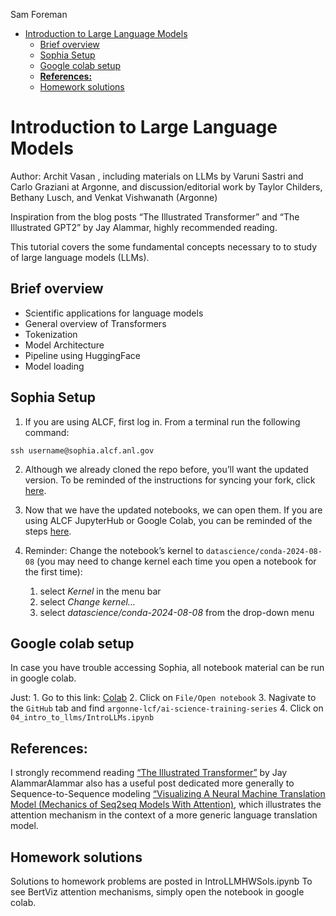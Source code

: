Sam Foreman

<link rel="preconnect" href="https://fonts.googleapis.com">

- [Introduction to Large Language
  Models](#introduction-to-large-language-models)
  - [Brief overview](#brief-overview)
  - [Sophia Setup](#sophia-setup)
  - [Google colab setup](#google-colab-setup)
  - [**References:**](#references)
  - [Homework solutions](#homework-solutions)

# Introduction to Large Language Models

Author: Archit Vasan , including materials on LLMs by Varuni Sastri and
Carlo Graziani at Argonne, and discussion/editorial work by Taylor
Childers, Bethany Lusch, and Venkat Vishwanath (Argonne)

Inspiration from the blog posts “The Illustrated Transformer” and “The
Illustrated GPT2” by Jay Alammar, highly recommended reading.

This tutorial covers the some fundamental concepts necessary to to study
of large language models (LLMs).

## Brief overview

- Scientific applications for language models
- General overview of Transformers
- Tokenization
- Model Architecture
- Pipeline using HuggingFace
- Model loading

## Sophia Setup

1.  If you are using ALCF, first log in. From a terminal run the
    following command:

<!-- -->

    ssh username@sophia.alcf.anl.gov

2.  Although we already cloned the repo before, you’ll want the updated
    version. To be reminded of the instructions for syncing your fork,
    click
    [here](https://github.com/argonne-lcf/ai-science-training-series/blob/main/00_introToAlcf/03_githubHomework.md).

3.  Now that we have the updated notebooks, we can open them. If you are
    using ALCF JupyterHub or Google Colab, you can be reminded of the
    steps
    [here](https://github.com/argonne-lcf/ai-science-training-series/blob/main/01_intro_AI_on_Supercomputer/01_linear_regression_sgd.ipynb).

4.  Reminder: Change the notebook’s kernel to
    `datascience/conda-2024-08-08` (you may need to change kernel each
    time you open a notebook for the first time):

    1.  select *Kernel* in the menu bar
    2.  select *Change kernel…*
    3.  select *datascience/conda-2024-08-08* from the drop-down menu

## Google colab setup

In case you have trouble accessing Sophia, all notebook material can be
run in google colab.

Just: 1. Go to this link:
[Colab](https://colab.research.google.com/#scrollTo=Wf5KrEb6vrkR) 2.
Click on `File/Open notebook` 3. Nagivate to the `GitHub` tab and find
`argonne-lcf/ai-science-training-series` 4. Click on
`04_intro_to_llms/IntroLLMs.ipynb`

## **References:**

I strongly recommend reading [“The Illustrated
Transformer”](https://jalammar.github.io/illustrated-transformer/) by
Jay AlammarAlammar also has a useful post dedicated more generally to
Sequence-to-Sequence modeling [“Visualizing A Neural Machine Translation
Model (Mechanics of Seq2seq Models With
Attention)](https://jalammar.github.io/visualizing-neural-machine-translation-mechanics-of-seq2seq-models-with-attention/),
which illustrates the attention mechanism in the context of a more
generic language translation model.

## Homework solutions

Solutions to homework problems are posted in IntroLLMHWSols.ipynb To see
BertViz attention mechanisms, simply open the notebook in google colab.
